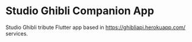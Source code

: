 # Studio Ghibli Companion App

Studio Ghibli tribute Flutter app based in https://ghibliapi.herokuapp.com/ services.